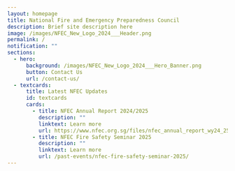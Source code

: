 ```yaml
---
layout: homepage
title: National Fire and Emergency Preparedness Council
description: Brief site description here
image: /images/NFEC_New_Logo_2024___Header.png
permalink: /
notification: ""
sections:
  - hero:
      background: /images/NFEC_New_Logo_2024___Hero_Banner.png
      button: Contact Us
      url: /contact-us/
  - textcards:
      title: Latest NFEC Updates
      id: textcards
      cards:
        - title: NFEC Annual Report 2024/2025
          description: ""
          linktext: Learn more
          url: https://www.nfec.org.sg/files/nfec_annual_report_wy24_25.pdf
        - title: NFEC Fire Safety Seminar 2025
          description: ""
          linktext: Learn more
          url: /past-events/nfec-fire-safety-seminar-2025/
---
```

